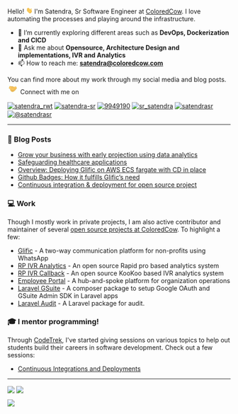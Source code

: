 Hello! <img src="https://raw.githubusercontent.com/satendra-sr/satendra-sr/master/icons/wave.gif" width="15px"> I'm Satendra, Sr Software Engineer at <a href="https://coloredcow.com?utm_source=github&utm_medium=satendra-sr">ColoredCow</a>. I love automating the processes and playing around the infrastructure.
- 🌱 I’m currently exploring different areas such as **DevOps, Dockerization and CICD**
- 💬 Ask me about **Opensource, Architecture Design and implementations, IVR and Analytics**
- 📫 How to reach me: **satendra@coloredcow.com**

You can find more about my work through my social media and blog posts. <img src="https://raw.githubusercontent.com/satendra-sr/satendra-sr/master/handshake.gif" width="25px"> Connect with me on

<p align="left">
<a href="https://twitter.com/ThisIsSatendra" target="blank"><img align="center" src="https://cdn.jsdelivr.net/npm/simple-icons@3.0.1/icons/twitter.svg" alt="satendra_rwt" height="30" width="40" /></a>
<a href="https://linkedin.com/in/satendra-sr" target="blank"><img align="center" src="https://cdn.jsdelivr.net/npm/simple-icons@3.0.1/icons/linkedin.svg" alt="satendra-sr" height="30" width="40" /></a>
<a href="https://stackoverflow.com/users/9949190" target="blank"><img align="center" src="https://cdn.jsdelivr.net/npm/simple-icons@3.0.1/icons/stackoverflow.svg" alt="9949190" height="30" width="40" /></a>
<a href="https://instagram.com/sr_satendra" target="blank"><img align="center" src="https://cdn.jsdelivr.net/npm/simple-icons@3.0.1/icons/instagram.svg" alt="sr_satendra" height="30" width="40" /></a>
<a href="https://dev.to/satendrasr" target="blank"><img align="center" src="https://cdn.jsdelivr.net/npm/simple-icons@3.0.1/icons/dev-dot-to.svg" alt="satendrasr" height="30" width="40" /></a>
<a href="https://medium.com/@satendrasr" target="blank"><img align="center" src="https://cdn.jsdelivr.net/npm/simple-icons@3.0.1/icons/medium.svg" alt="@satendrasr" height="30" width="40" /></a>
</p>



<hr/>

### :newspaper: Blog Posts

- [Grow your business with early projection using data analytics](https://coloredcow.com/grow-your-business-with-early-projection-using-data-analytics/?utm_source=github&utm_medium=satendra-sr)
- [Safeguarding healthcare applications](https://coloredcow.com/safeguarding-healthcare-applications?utm_source=github&utm_medium=satendra-sr)
- [Overview: Deploying Glific on AWS ECS fargate with CD in place](https://coloredcow.com/overview-deploying-glific-on-aws-ecs-fargate?utm_source=github&utm_medium=satendra-sr)
- [Github Badges: How it fulfills Glific’s need](https://coloredcow.com/github-badges-how-it-fulfills-glifics-need?utm_source=github&utm_medium=satendra-sr)
- [Continuous integration & deployment for open source project](https://coloredcow.com/continuous-integration-continuous-deployment-for-open-source-project?utm_source=github&utm_medium=satendra-sr)



### :computer: Work
Though I mostly work in private projects, I am also active contributor and maintainer of several [open source projects at ColoredCow](https://github.com/coloredcow). To highlight a few:
- [Glific](https://github.com/glific/glific) - A two-way communication platform for non-profits using WhatsApp
- [RP IVR Analytics](https://github.com/DostEducation/RP_IVR_analytics) - An open source Rapid pro based analytics system
- [RP IVR Callback](https://github.com/DostEducation/RP_IVR_callback) - An open source KooKoo based IVR analytics system
- [Employee Portal](https://github.com/coloredcow/employee-portal) - A hub-and-spoke platform for organization operations
- [Laravel GSuite](https://packagist.org/packages/coloredcow/laravel-gsuite) - A composer package to setup Google OAuth and GSuite Admin SDK in Laravel apps
- [Laravel Audit](https://github.com/Satendra-SR/laravel-audit) - A Laravel package for audit.


### :mortar_board: I mentor programming!
Through [CodeTrek](https://coloredcow.com/codetrek/?utm_source=github&utm_medium=satendra-sr), I've started giving sessions on various topics to help out students build their careers in software development. Check out a few sessions:
- [Continuous Integrations and Deployments](https://coloredcow.com/codetrek-session/continuous-integrations-and-deployments/?utm_source=github&utm_medium=satendra-sr)


<hr/>

<img align="center" src="https://github-readme-stats.vercel.app/api?username=satendra-sr&show_icons=true&count_private=true&line_height=24&theme=graywhite&hide=stars" />  <img align="center" src="https://github-readme-stats.vercel.app/api/top-langs/?username=satendra-sr&show_icons=true&line_height=30&count_private=true&layout=compact&theme=graywhite" />

![](https://visitor-badge.glitch.me/badge?page_id=satendra-sr.satendra-sr)
<!--
**Satendra-SR/Satendra-SR** is a ✨ _special_ ✨ repository because its `README.md` (this file) appears on your GitHub profile.

Here are some ideas to get you started:


- 🔭 I’m currently working on ...
- 🌱 I’m currently learning ...
- 👯 I’m looking to collaborate on ...
- 🤔 I’m looking for help with ...
- 💬 Ask me about ...
- 📫 How to reach me: ...
- 😄 Pronouns: ...
- ⚡ Fun fact: ...
-->



